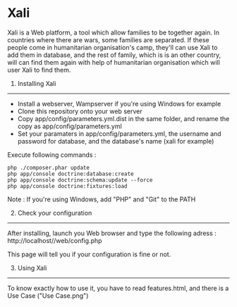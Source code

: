 Xali
===================

Xali is a Web platform, a tool which allow families to be
together again. In countries where there are wars, some families are separated.
If these people come in humanitarian organisation's camp, they'll can use
Xali to add them in database, and the rest of family, which is
is an other country, will can find them again with help of humanitarian organisation
which will user Xali to find them.


1) Installing Xali
---------------------------------


 * Install a webserver, Wampserver if you're using Windows for example
 * Clone this repository onto your web server
 * Copy app/config/parameters.yml.dist in the same folder, and rename the copy as app/config/parameters.yml
 * Set your paramaters in app/config/parameters.yml, the username and password for database, and the database's name (xali for example)

Execute following commands :

    php ./composer.phar update
    php app/console doctrine:database:create
    php app/console doctrine:schema:update --force
    php app/console doctrine:fixtures:load

Note : If you're using Windows, add "PHP" and "Git" to the PATH


2) Check your configuration
---------------------------

After installing, launch you Web browser and type the following adress :
http://localhost/<pathToHumanitarianHelper>/web/config.php

This page will tell you if your configuration is fine or not.


3) Using Xali
----------------------------

To know exactly how to use it, you have to read features.html, and there
is a Use Case ("Use Case.png")
